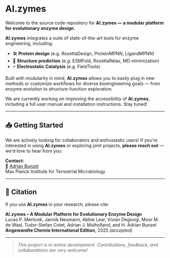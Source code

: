# AI.zymes

Welcome to the source code repository for **AI.zymes — a modular platform for evolutionary enzyme design**.

**AI.zymes** integrates a suite of state-of-the-art tools for enzyme engineering, including:
- 🛠️ **Protein design** (e.g. RosettaDesign, ProteinMPNN, LigandMPNN)  
- 🔮 **Structure prediction** (e.g. ESMFold, RosettaRelax, MD minimization)
- ⚡ **Electrostatic Catalysis** (e.g. FieldTools)

Built with modularity in mind, **AI.zymes** allows you to easily plug in new methods or customize workflows for diverse bioengineering goals — from enzyme evolution to structure-function exploration.

We are currently working on improving the accessibility of **AI.zymes**, including a full user manual and installation instructions. Stay tuned!

---

## 📥 Getting Started

We are actively looking for collaborators and enthusiastic users! If you're interested in using **AI.zymes** or exploring joint projects, **please reach out** — we'd love to hear from you:

**Contact:**  
📧 [Adrian Bunzel](mailto:Adrian.Bunzel@mpi-marburg.mpg.de)  
Max Planck Institute for Terrestrial Microbiology

---

## 📝 Citation

If you use **AI.zymes** in your research, please cite:

**AI.zymes – A Modular Platform for Evolutionary Enzyme Design**  
Lucas P. Merlicek, Jannik Neumann, Abbie Lear, Vivian Degiorgi, Moor M. de Waal, Tudor-Stefan Cotet, Adrian J. Mulholland, and H. Adrian Bunzel
**Angewandte Chemie International Edition**, 2025 *(accepted)*

---

> *This project is in active development. Contributions, feedback, and collaborations are very welcome!*
